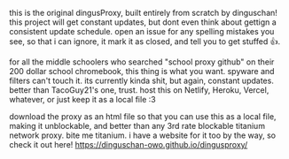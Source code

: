 this is the original dingusProxy, built entirely from scratch by dinguschan! this project will get constant updates, but dont even think about gettign a consistent update schedule. open an issue for any spelling mistakes you see, so that i can ignore, it mark it as closed, and tell you to get stuffed 👍. 

for all the middle schoolers who searched "school proxy github" on their 200 dollar school chromebook, this thing is what you want. spyware and filters can't touch it. its currently kinda shit, but again, constant updates. better than TacoGuy21's one, trust. host this on Netlify, Heroku, Vercel, whatever, or just keep it as a local file :3

download the proxy as an html file so that you can use this as a local file, making it unblockable, and better than any 3rd rate blockable titanium network proxy. bite me titanium. i have a website for it too by the way, so check it out here! https://dinguschan-owo.github.io/dingusproxy/

